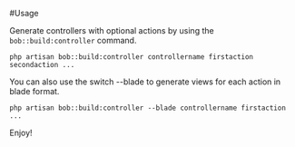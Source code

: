 #Usage

Generate controllers with optional actions by using the `bob::build:controller` command.

```
php artisan bob::build:controller controllername firstaction secondaction ...
```

You can also use the switch --blade to generate views for each action in blade format.

```
php artisan bob::build:controller --blade controllername firstaction ...
```

Enjoy!

